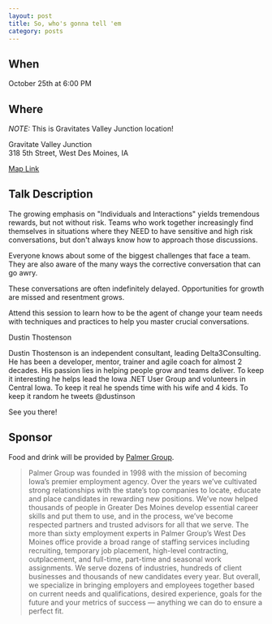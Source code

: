 ```yaml
---
layout: post
title: So, who's gonna tell 'em
category: posts
---
```


## When

October 25th at 6:00 PM

## Where

_NOTE:_ This is Gravitates Valley Junction location!

Gravitate Valley Junction<br />
318 5th Street, West Des Moines, IA

[Map Link](https://www.google.com/maps?f=q&hl=en&q=318+5th+Street,+West+Des+Moines,+IA,+us)

## Talk Description

The growing emphasis on "Individuals and Interactions" yields tremendous rewards, but not without risk. Teams who work together increasingly find themselves in situations where they NEED to have sensitive and high risk conversations, but don't always know how to approach those discussions.

Everyone knows about some of the biggest challenges that face a team. They are also aware of the many ways the corrective conversation that can go awry.

These conversations are often indefinitely delayed. Opportunities for growth are missed and resentment grows.

Attend this session to learn how to be the agent of change your team needs with techniques and practices to help you master crucial conversations.

Dustin Thostenson

Dustin Thostenson is an independent consultant, leading Delta3Consulting. He has been a developer, mentor, trainer and agile coach for almost 2 decades. His passion lies in helping people grow and teams deliver. To keep it interesting he helps lead the Iowa .NET User Group and volunteers in Central Iowa. To keep it real he spends time with his wife and 4 kids. To keep it random he tweets @dustinson

See you there!

## Sponsor

Food and drink will be provided by [Palmer Group](https://thepalmergroup.com/).

> Palmer Group was founded in 1998 with the mission of becoming Iowa’s premier employment agency. Over the years we’ve cultivated strong relationships with the state’s top companies to locate, educate and place candidates in rewarding new positions. We’ve now helped thousands of people in Greater Des Moines develop essential career skills and put them to use, and in the process, we’ve become respected partners and trusted advisors for all that we serve. The more than sixty employment experts in Palmer Group’s West Des Moines office provide a broad range of staffing services including recruiting, temporary job placement, high-level contracting, outplacement, and full-time, part-time and seasonal work assignments. We serve dozens of industries, hundreds of client businesses and thousands of new candidates every year. But overall, we specialize in bringing employers and employees together based on current needs and qualifications, desired experience, goals for the future and your metrics of success — anything we can do to ensure a perfect fit.
